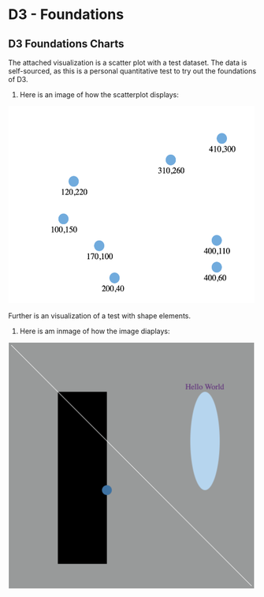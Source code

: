 
D3 - Foundations
================

D3 Foundations Charts
---------------------

The attached visualization is a scatter plot with a test dataset. The data is self-sourced, as this is a personal quantitative test to try out the foundations of D3. 

1. Here is an image of how the scatterplot displays:
<img src="data/ScatterPlotTest.png" width=500 height=400>

Further is an visualization of a test with shape elements.

1. Here is am inmage of how the image diaplays:
<img src="data/ShapesTest.png" width=500 height=500>
